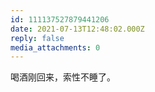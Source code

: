 ```yaml
---
id: 111137527879441206
date: 2021-07-13T12:48:02.000Z
reply: false
media_attachments: 0
---
```


喝酒刚回来，索性不睡了。

